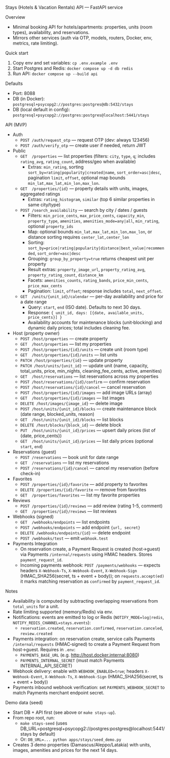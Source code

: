 Stays (Hotels & Vacation Rentals) API — FastAPI service

Overview
- Minimal booking API for hotels/apartments: properties, units (room types), availability, and reservations.
- Mirrors other services (auth via OTP, models, routers, Docker, env, metrics, rate limiting).

Quick start
1) Copy env and set variables: `cp .env.example .env`
2) Start Postgres and Redis: `docker compose up -d db redis`
3) Run API: `docker compose up --build api`

Defaults
- Port: 8088
- DB (in Docker): `postgresql+psycopg2://postgres:postgres@db:5432/stays`
- DB (local default in config): `postgresql+psycopg2://postgres:postgres@localhost:5441/stays`

API (MVP)
- Auth
  - `POST /auth/request_otp` — request OTP (dev: always 123456)
  - `POST /auth/verify_otp` — create user if needed, return JWT
- Public
  - `GET  /properties` — list properties (filters: `city`, `type`, `q`; includes `rating_avg`, `rating_count`, address/geo when available)
    - Extras: `min_rating`, sorting `sort_by=rating|popularity|created|name`, `sort_order=asc|desc`, pagination `limit`, `offset`, optional map bounds `min_lat,max_lat,min_lon,max_lon`.
  - `GET  /properties/{id}` — property details with units, images, aggregated ratings
    - Extras: `rating_histogram`, `similar` (top 6 similar properties in same city/type)
  - `POST /search_availability` — search by city / dates / guests
    - Filters: `min_price_cents`, `max_price_cents`, `capacity_min`, `property_type`, `amenities`, `amenities_mode=any|all`, `min_rating`, optional `property_ids`
    - Map: optional bounds `min_lat,max_lat,min_lon,max_lon`, or distance sorting requires `center_lat,center_lon`
    - Sorting: `sort_by=price|rating|popularity|distance|best_value|recommended`, `sort_order=asc|desc`
    - Grouping: `group_by_property=true` returns cheapest unit per property
    - Result extras: `property_image_url`, `property_rating_avg`, `property_rating_count`, `distance_km`
    - Facets: `amenities_counts`, `rating_bands`, `price_min_cents`, `price_max_cents`
    - Pagination: `limit`, `offset`; response includes `total`, `next_offset`.
  - `GET  /units/{unit_id}/calendar` — per-day availability and price for a date range
    - Query: `start`, `end` (ISO date). Defaults to next 30 days.
    - Response: `{ unit_id, days: [{date, available_units, price_cents}] }`
    - Availability accounts for maintenance blocks (unit‑blocking) and dynamic daily prices; total includes cleaning fee.
- Host (property owner)
  - `POST /host/properties` — create property
  - `GET  /host/properties` — list my properties
  - `POST /host/properties/{id}/units` — create unit (room type)
  - `GET  /host/properties/{id}/units` — list units
  - `PATCH /host/properties/{id}` — update property
  - `PATCH /host/units/{unit_id}` — update unit (name, capacity, total_units, price, min_nights, cleaning_fee_cents, active, amenities)
  - `GET  /host/reservations` — list reservations across my properties
  - `POST /host/reservations/{id}/confirm` — confirm reservation
  - `POST /host/reservations/{id}/cancel` — cancel reservation
  - `POST /host/properties/{id}/images` — add image URLs (array)
  - `GET  /host/properties/{id}/images` — list images
  - `DELETE /host/images/{image_id}` — delete image
  - `POST /host/units/{unit_id}/blocks` — create maintenance block (date range, blocked_units, reason)
  - `GET  /host/units/{unit_id}/blocks` — list blocks
  - `DELETE /host/blocks/{block_id}` — delete block
  - `PUT  /host/units/{unit_id}/prices` — upsert daily prices (list of {date, price_cents})
  - `GET  /host/units/{unit_id}/prices` — list daily prices (optional `start`, `end`)
- Reservations (guest)
  - `POST /reservations` — book unit for date range
  - `GET  /reservations` — list my reservations
  - `POST /reservations/{id}/cancel` — cancel my reservation (before check-in)
- Favorites
  - `POST /properties/{id}/favorite` — add property to favorites
  - `DELETE /properties/{id}/favorite` — remove from favorites
  - `GET  /properties/favorites` — list my favorite properties
- Reviews
  - `POST /properties/{id}/reviews` — add review (rating 1-5, comment)
  - `GET  /properties/{id}/reviews` — list reviews
- Webhooks (signed)
  - `GET  /webhooks/endpoints` — list endpoints
  - `POST /webhooks/endpoints` — add endpoint `{url, secret}`
  - `DELETE /webhooks/endpoints/{id}` — delete endpoint
  - `POST /webhooks/test` — emit `webhook.test`
 - Payments Integration
   - On reservation create, a Payment Request is created (host→guest) via Payments `/internal/requests` using HMAC headers. Stores `payment_request_id`.
   - Incoming payments webhook: `POST /payments/webhooks` — expects headers `X-Webhook-Ts`, `X-Webhook-Event`, `X-Webhook-Sign` (HMAC_SHA256(secret, ts + event + body)); on `requests.accept(ed)` it marks matching reservation as `confirmed` by `payment_request_id`.

Notes
- Availability is computed by subtracting overlapping reservations from `total_units` for a unit.
- Rate limiting supported (memory/Redis) via env.
- Notifications: events are emitted to log or Redis (`NOTIFY_MODE=log|redis`, `NOTIFY_REDIS_CHANNEL=stays.events`):
  - `reservation.created`, `reservation.confirmed`, `reservation.canceled`, `review.created`
- Payments integration: on reservation create, service calls Payments `/internal/requests` (HMAC‑signed) to create a Payment Request from host→guest. Requires in `.env`:
  - `PAYMENTS_BASE_URL` (e.g. http://host.docker.internal:8080)
  - `PAYMENTS_INTERNAL_SECRET` (must match Payments INTERNAL_API_SECRET)
- Webhook delivery: enable with `WEBHOOK_ENABLED=true`; headers `X-Webhook-Event`, `X-Webhook-Ts`, `X-Webhook-Sign` (HMAC_SHA256(secret, ts + event + body))
 - Payments inbound webhook verification: set `PAYMENTS_WEBHOOK_SECRET` to match Payments merchant endpoint secret.

Demo data (seed)
- Start DB + API first (see above or `make stays-up`).
- From repo root, run:
  - `make stays-seed` (uses DB_URL=postgresql+psycopg2://postgres:postgres@localhost:5441/stays by default)
  - Or: `DB_URL=... python apps/stays/seed_demo.py`
- Creates 3 demo properties (Damascus/Aleppo/Latakia) with units, images, amenities and prices for the next 14 days.
